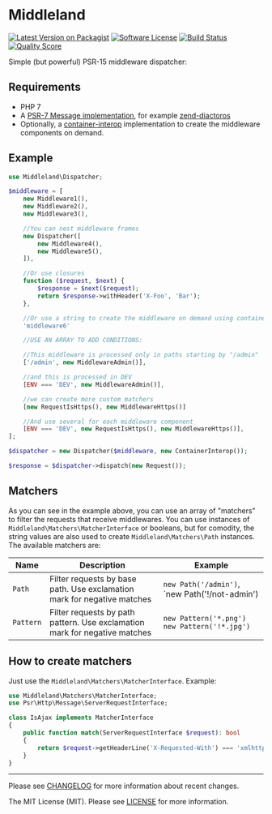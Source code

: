 # Middleland

[![Latest Version on Packagist][ico-version]][link-packagist]
[![Software License][ico-license]](LICENSE)
[![Build Status][ico-travis]][link-travis]
[![Quality Score][ico-scrutinizer]][link-scrutinizer]

Simple (but powerful) PSR-15 middleware dispatcher:

## Requirements

* PHP 7
* A [PSR-7 Message implementation](http://www.php-fig.org/psr/psr-7/), for example [zend-diactoros](https://github.com/zendframework/zend-diactoros)
* Optionally, a [container-interop](https://github.com/container-interop/container-interop) implementation to create the middleware components on demand.

## Example

```php
use Middleland\Dispatcher;

$middleware = [
	new Middleware1(),
	new Middleware2(),
	new Middleware3(),

	//You can nest middleware frames
	new Dispatcher([
		new Middleware4(),
		new Middleware5(),
	]),

	//Or use closures
	function ($request, $next) {
		$response = $next($request);
		return $response->withHeader('X-Foo', 'Bar');
	},

	//Or use a string to create the middleware on demand using container-interop
	'middleware6'

	//USE AN ARRAY TO ADD CONDITIONS:

	//This middleware is processed only in paths starting by "/admin"
	['/admin', new MiddlewareAdmin()],

	//and this is processed in DEV 
	[ENV === 'DEV', new MiddlewareAdmin()],

	//we can create more custom matchers
	[new RequestIsHttps(), new MiddlewareHttps()]

	//And use several for each middleware component
	[ENV === 'DEV', new RequestIsHttps(), new MiddlewareHttps()],
];

$dispatcher = new Dispatcher($middleware, new ContainerInterop());

$response = $dispatcher->dispatch(new Request());
```

## Matchers

As you can see in the example above, you can use an array of "matchers" to filter the requests that receive middlewares. You can use instances of `Middleland\Matchers\MatcherInterface` or booleans, but for comodity, the string values are also used to create `Middleland\Matchers\Path` instances. The available matchers are:

Name | Description | Example
-----|-------------|--------
`Path` | Filter requests by base path. Use exclamation mark for negative matches | `new Path('/admin')`, `new Path('!/not-admin')
`Pattern` | Filter requests by path pattern. Use exclamation mark for negative matches | `new Pattern('*.png')` `new Pattern('!*.jpg')`

## How to create matchers

Just use the `Middleland\Matchers\MatcherInterface`. Example:

```php
use Middleland\Matchers\MatcherInterface;
use Psr\Http\Message\ServerRequestInterface;

class IsAjax implements MatcherInterface
{
    public function match(ServerRequestInterface $request): bool
    {
    	return $request->getHeaderLine('X-Requested-With') === 'xmlhttprequest';
	}
}
```

---

Please see [CHANGELOG](CHANGELOG.md) for more information about recent changes.

The MIT License (MIT). Please see [LICENSE](LICENSE) for more information.

[ico-version]: https://img.shields.io/packagist/v/oscarotero/middleland.svg?style=flat-square
[ico-license]: https://img.shields.io/badge/license-MIT-brightgreen.svg?style=flat-square
[ico-travis]: https://img.shields.io/travis/middlewares/oscarotero/middleland.svg?style=flat-square
[ico-scrutinizer]: https://img.shields.io/scrutinizer/g/oscarotero/middleland.svg?style=flat-square

[link-packagist]: https://packagist.org/packages/oscarotero/middleland
[link-travis]: https://travis-ci.org/oscarotero/middleland
[link-scrutinizer]: https://scrutinizer-ci.com/g/oscarotero/middleland

